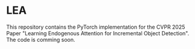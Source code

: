 # LEA
This repository contains the PyTorch implementation for the CVPR 2025 Paper "Learning Endogenous Attention for Incremental Object Detection". 
The code is comming soon.

